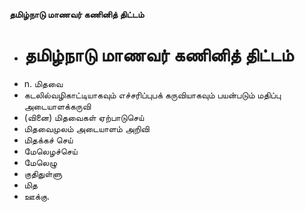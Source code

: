 **தமிழ்நாடு மாணவர் கணினித் திட்டம்**
- # தமிழ்நாடு மாணவர் கணினித் திட்டம்
- n. மிதவை
- கடலில்வழிகாட்டியாகவும் எச்சரிப்புபக் கருவியாகவும் பயன்படும் மதிப்பு அடையாளக்கருவி
- (வினை) மிதவைகள் ஏற்பாடுசெய்
- மிதவைமுலம் அடையாளம் அறிவி
- மிதக்கச் செய்
- மேலெழச்செய்
- மேலெழு
-  குதிதுள்ளு
- மித
- ஊக்கு.

